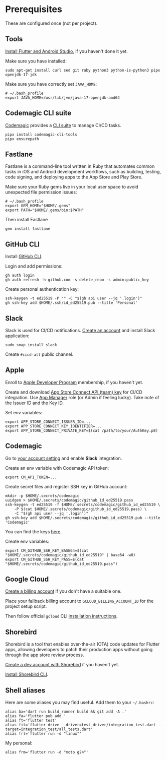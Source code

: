 # Prerequisites

These are configured once (not per project).

## Tools

[Install Flutter and Android Studio](https://docs.flutter.dev/get-started/install/linux/android),
if you haven't done it yet.

Make sure you have installed:

```shell
sudo apt-get install curl sed git ruby python3 python-is-python3 pipx openjdk-17-jdk
```

Make sure you have correctly set `JAVA_HOME`:

```shell
# ~/.bash_profile
export JAVA_HOME=/usr/lib/jvm/java-17-openjdk-amd64
```

## Codemagic CLI suite

[Codemagic](https://codemagic.io/start/) provides
a [CLI suite](https://github.com/codemagic-ci-cd/cli-tools/tree/master) to manage CI/CD tasks.

```shell
pipx install codemagic-cli-tools
pipx ensurepath
```

## Fastlane

Fastlane is a command-line tool written in Ruby that automates common tasks in iOS and Android development workflows,
such as building, testing, code signing, and deploying apps to the App Store and Play Store.

Make sure your Ruby gems live in your local user space to avoid unexpected file permission issues:

```shell
# ~/.bash_profile
export GEM_HOME="$HOME/.gems"
export PATH="$HOME/.gems/bin:$PATH"
```

Then install Fastlane

```shell
gem install fastlane
```

## GitHub CLI

Install [GitHub CLI](https://github.com/cli/cli/blob/trunk/docs/install_linux.md).

Login and add permissions:

```shell
gh auth login
gh auth refresh -h github.com -s delete_repo -s admin:public_key
```

Create personal authentication key:

```shell
ssh-keygen -t ed25519 -P "" -C "$(gh api user --jq '.login')"
gh ssh-key add $HOME/.ssh/id_ed25519.pub --title 'Personal'
```

## Slack

Slack is used for CI/CD notifications.
[Create an account](https://slack.com/get-started) and install Slack application:

```shell
sudo snap install slack
```

Create `#cicd-all` public channel.

## Apple

Enroll to [Apple Developer Program](https://developer.apple.com/programs/enroll/) membership, if you haven't yet.

Create and download [App Store Connect API (team) key](https://appstoreconnect.apple.com/access/integrations/api)
for CI/CD integration. Use [App Manager](https://developer.apple.com/help/account/manage-your-team/roles/) role
(or Admin if feeling lucky). Take note of the Issuer ID and the Key ID.

Set env variables:

```shell
export APP_STORE_CONNECT_ISSUER_ID=...
export APP_STORE_CONNECT_KEY_IDENTIFIER=...
export APP_STORE_CONNECT_PRIVATE_KEY=$(cat /path/to/your/AuthKey.p8)
```

## Codemagic

Go to [your account setting](https://codemagic.io/teams) and enable **Slack** integration.

Create an env variable with Codemagic API token:

```shell
export CM_API_TOKEN=...
```

Create secret files and register SSH key in GitHub account:

```shell
mkdir -p $HOME/.secrets/codemagic
uuidgen > $HOME/.secrets/codemagic/github_id_ed25519.pass
ssh-keygen -t ed25519 -f $HOME/.secrets/codemagic/github_id_ed25519 \
    -P $(cat $HOME/.secrets/codemagic/github_id_ed25519.pass) \
    -C "$(gh api user --jq '.login')"
gh ssh-key add $HOME/.secrets/codemagic/github_id_ed25519.pub --title 'Codemagic'
```

You can find the keys [here](https://github.com/settings/keys).

Create env variables:

```shell
export CM_GITHUB_SSH_KEY_BASE64=$(cat "$HOME/.secrets/codemagic/github_id_ed25519" | base64 -w0)
export CM_GITHUB_SSH_KEY_PASS=$(cat "$HOME/.secrets/codemagic/github_id_ed25519.pass")
```

## Google Cloud

[Create a billing account](https://console.cloud.google.com/billing) if you don't have a suitable one.

Place your fallback billing account to `GCLOUD_BILLING_ACCOUNT_ID` for the project setup script.

Then follow official `gcloud` CLI [installation instructions](https://cloud.google.com/sdk/docs/install-sdk#deb).

## Shorebird

Shorebird is a tool that enables over-the-air (OTA) code updates for Flutter apps,
allowing developers to patch their production apps without going through the app store review process.

[Create a dev account with Shorebird](https://console.shorebird.dev/login) if you haven't yet.

[Install Shorebird CLI](https://docs.shorebird.dev/).

## Shell aliases

Here are some aliases you may find useful.
Add them to your `~/.bashrc`:

```shell
alias ba='dart run build_runner build && git add -A .'
alias fa='flutter pub add '
alias ft='flutter test'
alias fit='flutter drive --driver=test_driver/integration_test.dart --target=integration_test/all_tests.dart'
alias frl='flutter run -d "linux"'
```

My personal:

```shell
alias frm='flutter run -d "moto g24"'
```
